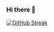 ### Hi there 👋

[![GitHub Streak](https://github-readme-streak-stats.herokuapp.com?user=kacgrzes&theme=react&hide_border=true&date_format=M%20j%5B%2C%20Y%5D)](https://git.io/streak-stats)

<!--
**kacgrzes/kacgrzes** is a ✨ _special_ ✨ repository because its `README.md` (this file) appears on your GitHub profile.

Here are some ideas to get you started:

- 🔭 I’m currently working on ...
- 🌱 I’m currently learning ...
- 👯 I’m looking to collaborate on ...
- 🤔 I’m looking for help with ...
- 💬 Ask me about ...
- 📫 How to reach me: ...
- 😄 Pronouns: ...
- ⚡ Fun fact: ...
-->
